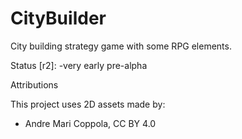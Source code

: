# CityBuilder
City building strategy game with some RPG elements. 

Status [r2]:
-very early pre-alpha


Attributions

This project uses 2D assets made by:
* Andre Mari Coppola, CC BY 4.0

